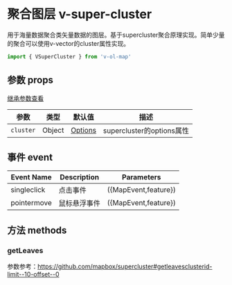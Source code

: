 # 聚合图层 v-super-cluster

用于海量数据聚合类矢量数据的图层。基于supercluster聚合原理实现。简单少量的聚合可以使用v-vector的cluster属性实现。

```javascript
import { VSuperCluster } from 'v-ol-map'
```

## 参数 props

[继承参数查看](LAYER_PROPS.md)

| 参数        | 类型     | 默认值                                                       | 描述                     |
|-----------|--------|-----------------------------------------------------------|------------------------|
| `cluster` | Object | [Options](https://github.com/mapbox/supercluster#options) | supercluster的options属性 |

## 事件 event

| Event Name  | Description | Parameters           |
|-------------|-------------|----------------------|
| singleclick | 点击事件        | ({MapEvent,feature}) |
| pointermove | 鼠标悬浮事件      | ({MapEvent,feature}) |

## 方法 methods

### getLeaves

参数参考：https://github.com/mapbox/supercluster#getleavesclusterid-limit--10-offset--0


